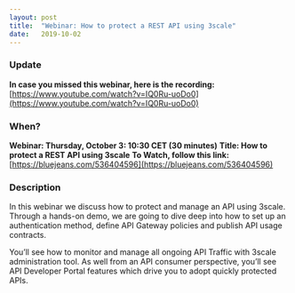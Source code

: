 ```yaml
---
layout: post
title:  "Webinar: How to protect a REST API using 3scale"
date:   2019-10-02
---
```


### Update
**In case you missed this webinar, here is the recording:**
[https://www.youtube.com/watch?v=IQ0Ru-uoDo0](https://www.youtube.com/watch?v=IQ0Ru-uoDo0)

### When?
**Webinar: Thursday, October 3:  10:30 CET (30 minutes)**
**Title: How to protect a REST API using 3scale**
**To Watch, follow this link:** [https://bluejeans.com/536404596](https://bluejeans.com/536404596)


### Description
In this webinar we discuss how to protect and manage an API using 3scale. Through a hands-on demo, we are going to dive deep into how to set up an authentication method, define API Gateway policies and publish API usage contracts. 

You’ll see how to monitor and manage all ongoing API Traffic with 3scale administration tool. As well from an API consumer perspective, you’ll see API Developer Portal features which drive you to adopt quickly protected APIs.